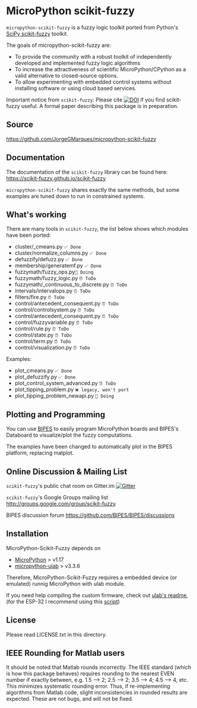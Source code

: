 MicroPython scikit-fuzzy
=========================

`micropython-scikit-fuzzy` is a fuzzy logic toolkit ported from Python's [SciPy scikit-fuzzy](https://github.com/scikit-fuzzy/scikit-fuzzy) toolkit.

The goals of micropython-scikit-fuzzy are:
* To provide the community with a robust toolkit of independently developed and
  implemented fuzzy logic algorithms
* To increase the attractiveness of scientific MicroPython/CPython as a valid alternative to
  closed-source options.
* To allow experimenting with embedded control systems without installing software or using cloud based services.

Important notice from `scikit-fuzzy`: Please cite [![DOI](https://zenodo.org/badge/8872608.svg)](https://zenodo.org/badge/latestdoi/8872608)
if you find scikit-fuzzy useful.  A formal paper describing this package is in
preparation.

Source
------

https://github.com/JorgeGMarques/micropython-scikit-fuzzy

Documentation
-------------

The documentation of the `scikit-fuzzy` library can be found here: https://scikit-fuzzy.github.io/scikit-fuzzy 

`micropython-scikit-fuzzy` shares exactly the same methods, but some examples are tuned down to run in constrained systems.


What's working
--------------
There are many tools in `scikit-fuzzy`, the list below shows which modules have been ported:

* cluster/_cmeans.py `✅ Done`
* cluster/normalize_columns.py `✅ Done`
* defuzzify/defuzz.py `✅ Done`
* membership/generatemf.py `✅ Done`
* fuzzymath/fuzzy_ops.py`👷 Doing`
* fuzzymath/fuzzy_logic.py `⏰ ToDo`
* fuzzymath/_continuous_to_discrete.py `⏰ ToDo`
* intervals/intervalops.py `⏰ ToDo`
* filters/fire.py `⏰ ToDo`
* control/antecedent_consequent.py `⏰ ToDo`
* control/controlsystem.py `⏰ ToDo`
* control/antecedent_consequent.py `⏰ ToDo`
* control/fuzzyvariable.py `⏰ ToDo`
* control/rule.py `⏰ ToDo`
* control/state.py `⏰ ToDo`
* control/term.py `⏰ ToDo`
* control/visualization.py `⏰ ToDo`

Examples:

* plot_cmeans.py `✅ Done`
* plot_defuzzify.py `✅ Done`
* plot_control_system_advanced.py `⏰ ToDo`
* plot_tipping_problem.py `❌ legacy, won't port`
* plot_tipping_problem_newapi.py `👷 Doing`

Plotting and Programming
--------------------------------

You can use [BIPES](www.bipes.net.br/ide) to easily program MicroPython boards
and BIPES's Databoard to visualize/plot the fuzzy computations.

The examples have been changed to automatically plot in
the BIPES platform, replacing matplot.


Online Discussion & Mailing List
--------------------------------

`scikit-fuzzy`'s public chat room on Gitter.im
[![Gitter](https://badges.gitter.im/JoinChat.svg)](https://gitter.im/scikit-fuzzy/scikit-fuzzy?utm_source=badge&utm_medium=badge&utm_campaign=pr-badge&utm_content=badge)

`scikit-fuzzy`'s  Google Groups mailing list
http://groups.google.com/group/scikit-fuzzy

BIPES discussion forum
https://github.com/BIPES/BIPES/discussions

Installation
------------

MicroPython-Scikit-Fuzzy depends on

  * [MicroPython](https://github.com/micropython/micropython/) > v1.17
  * [micropython-ulab](https://github.com/v923z/micropython-ulab/) > v3.3.6

Therefore, MicroPython-Scikit-Fuzzy requires a embedded device (or emulated) runnig MicroPython
with ulab module.

If you need help compiling the custom firmware, check out [ulab's readme](https://github.com/v923z/micropython-ulab/), 
(for the ESP-32 I recommend using this [script](https://github.com/v923z/micropython-ulab/blob/master/build/esp32-cmake.sh))


License
-------

Please read LICENSE.txt in this directory.

IEEE Rounding for Matlab users
------------------------------

It should be noted that Matlab rounds incorrectly. The IEEE standard (which is
how this package behaves) requires rounding to the nearest EVEN number if
exactly between, e.g. 1.5 --> 2; 2.5 --> 2; 3.5 --> 4; 4.5 --> 4, etc. This
minimizes systematic rounding error. Thus, if re-implementing algorithms from
Matlab code, slight inconsistencies in rounded results are expected. These are
not bugs, and will not be fixed.
